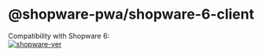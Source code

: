 # @shopware-pwa/shopware-6-client

Compatibility with Shopware 6:  
[![shopware-ver](https://img.shields.io/badge/version-6.1.0rc4-orange)](https://github.com/shopware/platform/releases/tag/v6.1.0-rc4)